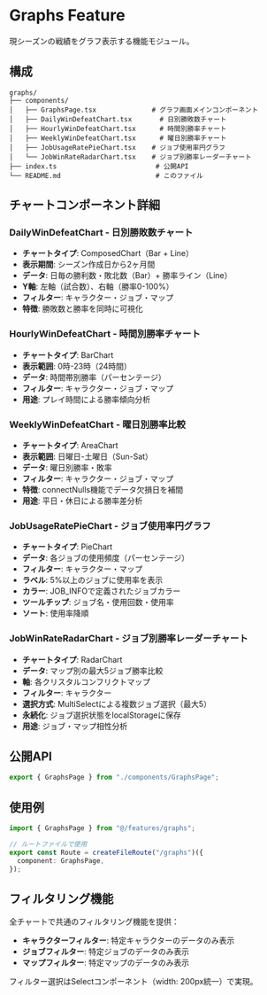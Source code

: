 # Graphs Feature

現シーズンの戦績をグラフ表示する機能モジュール。

## 構成

```
graphs/
├── components/
│   ├── GraphsPage.tsx              # グラフ画面メインコンポーネント
│   ├── DailyWinDefeatChart.tsx       # 日別勝敗数チャート
│   ├── HourlyWinDefeatChart.tsx      # 時間別勝率チャート
│   ├── WeeklyWinDefeatChart.tsx      # 曜日別勝率チャート
│   ├── JobUsageRatePieChart.tsx    # ジョブ使用率円グラフ
│   └── JobWinRateRadarChart.tsx    # ジョブ別勝率レーダーチャート
├── index.ts                         # 公開API
└── README.md                        # このファイル
```

## チャートコンポーネント詳細

### DailyWinDefeatChart - 日別勝敗数チャート

- **チャートタイプ**: ComposedChart（Bar + Line）
- **表示期間**: シーズン作成日から2ヶ月間
- **データ**: 日毎の勝利数・敗北数（Bar）+ 勝率ライン（Line）
- **Y軸**: 左軸（試合数）、右軸（勝率0-100%）
- **フィルター**: キャラクター・ジョブ・マップ
- **特徴**: 勝敗数と勝率を同時に可視化

### HourlyWinDefeatChart - 時間別勝率チャート

- **チャートタイプ**: BarChart
- **表示範囲**: 0時-23時（24時間）
- **データ**: 時間帯別勝率（パーセンテージ）
- **フィルター**: キャラクター・ジョブ・マップ
- **用途**: プレイ時間による勝率傾向分析

### WeeklyWinDefeatChart - 曜日別勝率比較

- **チャートタイプ**: AreaChart
- **表示範囲**: 日曜日-土曜日（Sun-Sat）
- **データ**: 曜日別勝率・敗率
- **フィルター**: キャラクター・ジョブ・マップ
- **特徴**: connectNulls機能でデータ欠損日を補間
- **用途**: 平日・休日による勝率差分析

### JobUsageRatePieChart - ジョブ使用率円グラフ

- **チャートタイプ**: PieChart
- **データ**: 各ジョブの使用頻度（パーセンテージ）
- **フィルター**: キャラクター・マップ
- **ラベル**: 5%以上のジョブに使用率を表示
- **カラー**: JOB_INFOで定義されたジョブカラー
- **ツールチップ**: ジョブ名・使用回数・使用率
- **ソート**: 使用率降順

### JobWinRateRadarChart - ジョブ別勝率レーダーチャート

- **チャートタイプ**: RadarChart
- **データ**: マップ別の最大5ジョブ勝率比較
- **軸**: 各クリスタルコンフリクトマップ
- **フィルター**: キャラクター
- **選択方式**: MultiSelectによる複数ジョブ選択（最大5）
- **永続化**: ジョブ選択状態をlocalStorageに保存
- **用途**: ジョブ・マップ相性分析

## 公開API

```typescript
export { GraphsPage } from "./components/GraphsPage";
```

## 使用例

```typescript
import { GraphsPage } from "@/features/graphs";

// ルートファイルで使用
export const Route = createFileRoute("/graphs")({
  component: GraphsPage,
});
```

## フィルタリング機能

全チャートで共通のフィルタリング機能を提供：

- **キャラクターフィルター**: 特定キャラクターのデータのみ表示
- **ジョブフィルター**: 特定ジョブのデータのみ表示
- **マップフィルター**: 特定マップのデータのみ表示

フィルター選択はSelectコンポーネント（width: 200px統一）で実現。
